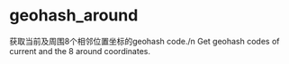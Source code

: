 # geohash_around
获取当前及周围8个相邻位置坐标的geohash code./n
Get geohash codes of current and the 8 around coordinates.
